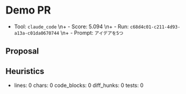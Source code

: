# Demo PR

- Tool: `claude_code`  \n+        - Score: 5.094  \n+        - Run: `c68d4c01-c211-4d93-a13a-c01da0670744`  \n+        - Prompt: `アイデアを5つ`

## Proposal



## Heuristics

- lines: 0  chars: 0  code_blocks: 0  diff_hunks: 0  tests: 0
